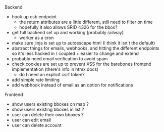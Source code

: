 Backend
- hook up csb endpoint
  - the return attributes are a little different, still need to filter on time
  - hopefully it also allows SRID 4326 for the bbox?
- get full backend set up and working (probably railway)
  - worker as a cron
- make sure jinja is set up to autoescape html (I think it isn't the default)
- abstract things for emails, webhooks, and hitting the different endpoints
  so it's less hacked in / coupled + easier to change and extend
- probably need email verification to avoid spam
- check cookies are set up to prevent XSS for the barebones frontend 
  implementation (there's info in htmx docs)
  - do I need an explicit csrf token?
- add simple rate limiting
- add webhook instead of email as an option for notifications

Frontend
- show users existing bboxes on map ? 
- show users existing bboxes in list ? 
- user can delete their own bboxes ?
- user can edit email
- user can delete account